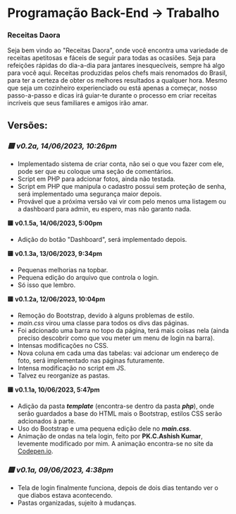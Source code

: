 # Programação Back-End -> Trabalho

### Receitas Daora

Seja bem vindo ao "Receitas Daora", onde você encontra uma variedade de receitas apetitosas e fáceis de seguir para todas as ocasiões. Seja para refeições rápidas do dia-a-dia para jantares inesquecíveis, sempre há algo para você aqui. Receitas produzidas pelos chefs mais renomados do Brasil, para ter a certeza de obter os melhores resultados a qualquer hora. Mesmo que seja um cozinheiro experienciado ou está apenas a começar, nosso passo-a-passo e dicas irá guiar-te durante o processo em criar receitas incríveis que seus familiares e amigos irão amar.

## Versões:

### ***:yellow_square: v0.2a, 14/06/2023, 10:26pm***

* Implementado sistema de criar conta, não sei o que vou fazer com ele, pode ser que eu coloque uma seção de comentários.
* Script em PHP para adcionar fotos, ainda não testada.
* Script em PHP que manipula o cadastro possui sem proteção de senha, será implementado uma segurança maior depois.
* Provável que a próxima versão vai vir com pelo menos uma listagem ou a dashboard para admin, eu espero, mas não garanto nada.


**:yellow_square: v0.1.5a, 14/06/2023, 5:00pm**

* Adição do botão "Dashboard", será implementado depois.


**:yellow_square: v0.1.3a, 13/06/2023, 9:34pm**

* Pequenas melhorias na topbar.
* Pequena edição do arquivo que controla o login.
* Só isso que lembro.


**:yellow_square: v0.1.2a, 12/06/2023, 10:04pm**

* Remoção do Bootstrap, devido à alguns problemas de estilo.
* *main.css* virou uma classe para todos os divs das páginas.
* Foi adcionado uma barra no topo da página, terá mais coisas nela (ainda preciso descobrir como que vou meter um menu de login na barra).
* Intensas modificações no CSS.
* Nova coluna em cada uma das tabelas: vai adcionar um endereço de foto, será implementado nas páginas futuramente.
* Intensa modificação no script em JS.
* Talvez eu reorganize as pastas.


**:yellow_square: v0.1.1a, 10/06/2023, 5:47pm**

* Adição da pasta ***template*** (encontra-se dentro da pasta ***php***), onde serão guardados a base do HTML mais o Bootstrap, estilos CSS serão adcionados à parte.
* Uso do Bootstrap e uma pequena edição dele no ***main.css***.
* Animação de ondas na tela login, feito por **PK.C.Ashish Kumar**, levemente modificado por mim. A animação encontra-se no site da [Codepen.io](https://codepen.io/kcak11/pen/BYewdo).


### ***:yellow_square: v0.1a, 09/06/2023, 4:38pm***

* Tela de login finalmente funciona, depois de dois dias tentando ver o que diabos estava acontecendo.
* Pastas organizadas, sujeito à mudanças.
